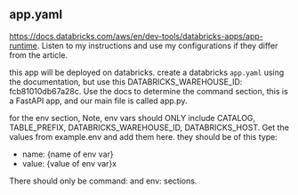 ## app.yaml

https://docs.databricks.com/aws/en/dev-tools/databricks-apps/app-runtime. Listen to my instructions and use my configurations if they differ from the article.

this app will be deployed on databricks. create a databricks `app.yaml` using the documentation, but use this DATABRICKS_WAREHOUSE_ID: fcb81010db67a28c. Use the docs to determine the command section, this is a FastAPI app, and our main file is called app.py.

for the env section, Note, env vars should ONLY include CATALOG, TABLE_PREFIX, DATABRICKS_WAREHOUSE_ID, DATABRICKS_HOST. Get the values from example.env and add them here. they should be of this type:

-   name: {name of env var}
-   value: {value of env var}x

There should only be command: and env: sections.
